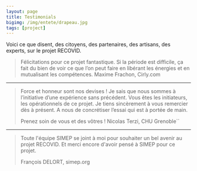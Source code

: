 ```yaml
---
layout: page
title: Testimonials
bigimg: /img/entete/drapeau.jpg
tags: [project]
---
```


Voici ce que disent, des citoyens, des partenaires, des artisans, des experts, sur le projet RECOVID.

> Félicitations pour ce projet fantastique. Si la période est difficile, ça fait du bien de voir ce que l’on peut faire en libérant les énergies et en mutualisant les compétences.
> Maxime Frachon, Cirly.com

---

> Force et honneur sont nos devises !
> Je sais que nous sommes à l’initiative d’une expérience sans précédent.
> Vous êtes les initiateurs, les opérationnels de ce projet.
> Je tiens sincèrement à vous remercier dès à présent.
> A nous de concrétiser l’essai qui est à portée de main.
>
> Prenez soin de vous et des vôtres !
> Nicolas Terzi, CHU Grenoble``

---

> Toute l'équipe SIMEP se joint à moi pour souhaiter un bel avenir au projet RECOVID.
> Et merci encore d'avoir pensé à SIMEP pour ce projet.
>
> François DELORT, simep.org
